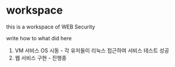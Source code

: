 # workspace

this is a workspace of WEB Security 

write how to 
what did here

1. VM 서비스 OS 시동 - 각 유저들이 리눅스 접근하여 서비스 테스트 성공 
2. 웹 서비스 구현 - 진행중 
